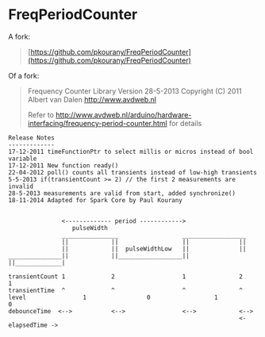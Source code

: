 FreqPeriodCounter
================
A fork:

> [https://github.com/pkourany/FreqPeriodCounter](https://github.com/pkourany/FreqPeriodCounter)

Of a fork:

> Frequency Counter Library
> Version 28-5-2013
> Copyright (C) 2011  Albert van Dalen http://www.avdweb.nl
> 
> Refer to http://www.avdweb.nl/arduino/hardware-interfacing/frequency-period-counter.html for details

``` 
Release Notes
-------------
17-12-2011 timeFunctionPtr to select millis or micros instead of bool variable
17-12-2011 New function ready()
22-04-2012 poll() counts all transients instead of low-high transients
5-5-2013 if(transientCount >= 2) // the first 2 measurements are invalid
28-5-2013 measurements are valid from start, added synchronize() 
18-11-2014 Adapted for Spark Core by Paul Kourany


               <------------- period ------------>
                  pulseWidth
               ________________                  __________________                     
               ||            ||                  ||              ||  
               ||            ||  pulseWidthLow   ||              ||
_______________||            ||__________________||              ||_____________|

transientCount 1             2                   1               2               1
transientTime  ^             ^                   ^               ^
level                1                 0                  1                0       
debounceTime  <-->           <-->                <-->            <--> 
                                                                 <- elapsedTime ->
```
